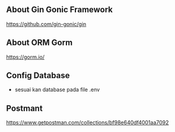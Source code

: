 ## About Gin Gonic Framework
https://github.com/gin-gonic/gin

## About ORM Gorm
https://gorm.io/

## Config Database
 - sesuai kan database pada file .env

## Postmant
https://www.getpostman.com/collections/bf98e640df4001aa7092